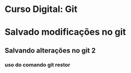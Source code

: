 # Curso Digital: Git

# Salvado modificações no git

## Salvando alterações no git 2

### uso do comando git restor
